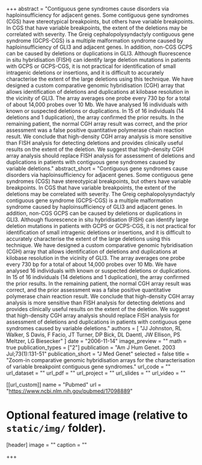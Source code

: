 +++
abstract = "Contiguous gene syndromes cause disorders via haploinsufficiency for adjacent genes. Some contiguous gene syndromes (CGS) have stereotypical breakpoints, but others have variable breakpoints. In CGS that have variable breakpoints, the extent of the deletions may be correlated with severity. The Greig cephalopolysyndactyly contiguous gene syndrome (GCPS-CGS) is a multiple malformation syndrome caused by haploinsufficiency of GLI3 and adjacent genes. In addition, non-CGS GCPS can be caused by deletions or duplications in GLI3. Although fluorescence in situ hybridisation (FISH) can identify large deletion mutations in patients with GCPS or GCPS-CGS, it is not practical for identification of small intragenic deletions or insertions, and it is difficult to accurately characterise the extent of the large deletions using this technique. We have designed a custom comparative genomic hybridisation (CGH) array that allows identification of deletions and duplications at kilobase resolution in the vicinity of GLI3. The array averages one probe every 730 bp for a total of about 14,000 probes over 10 Mb. We have analysed 16 individuals with known or suspected deletions or duplications. In 15 of 16 individuals (14 deletions and 1 duplication), the array confirmed the prior results. In the remaining patient, the normal CGH array result was correct, and the prior assessment was a false positive quantitative polymerase chain reaction result. We conclude that high-density CGH array analysis is more sensitive than FISH analysis for detecting deletions and provides clinically useful results on the extent of the deletion. We suggest that high-density CGH array analysis should replace FISH analysis for assessment of deletions and duplications in patients with contiguous gene syndromes caused by variable deletions."
abstract_short = "Contiguous gene syndromes cause disorders via haploinsufficiency for adjacent genes. Some contiguous gene syndromes (CGS) have stereotypical breakpoints, but others have variable breakpoints. In CGS that have variable breakpoints, the extent of the deletions may be correlated with severity. The Greig cephalopolysyndactyly contiguous gene syndrome (GCPS-CGS) is a multiple malformation syndrome caused by haploinsufficiency of GLI3 and adjacent genes. In addition, non-CGS GCPS can be caused by deletions or duplications in GLI3. Although fluorescence in situ hybridisation (FISH) can identify large deletion mutations in patients with GCPS or GCPS-CGS, it is not practical for identification of small intragenic deletions or insertions, and it is difficult to accurately characterise the extent of the large deletions using this technique. We have designed a custom comparative genomic hybridisation (CGH) array that allows identification of deletions and duplications at kilobase resolution in the vicinity of GLI3. The array averages one probe every 730 bp for a total of about 14,000 probes over 10 Mb. We have analysed 16 individuals with known or suspected deletions or duplications. In 15 of 16 individuals (14 deletions and 1 duplication), the array confirmed the prior results. In the remaining patient, the normal CGH array result was correct, and the prior assessment was a false positive quantitative polymerase chain reaction result. We conclude that high-density CGH array analysis is more sensitive than FISH analysis for detecting deletions and provides clinically useful results on the extent of the deletion. We suggest that high-density CGH array analysis should replace FISH analysis for assessment of deletions and duplications in patients with contiguous gene syndromes caused by variable deletions."
authors = [ "JJ Johnston, RL Walker, S Davis, F Facio, JT Turner, DP Bick, DL Daentl, JW Ellison, PS Meltzer, LG Biesecker"  ] 
date = "2006-11-14"
image_preview = ""
math = true
publication_types = ["2"] 
publication = "Am J Hum Genet. 2003 Jul;73(1):131-51"
publication_short = "J Med Genet"
selected = false
title = "Zoom-in comparative genomic hybridisation arrays for the characterisation of variable breakpoint contiguous gene syndromes."
url_code = ""
url_dataset = ""
url_pdf = ""
url_project = ""
url_slides = ""
url_video = ""

[[url_custom]]
name = "Pubmed"
url = "https://www.ncbi.nlm.nih.gov/pubmed/17098889"

# Optional featured image (relative to `static/img/` folder).
[header]
image = ""
caption = ""

+++

